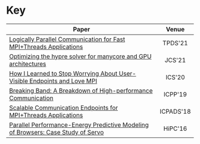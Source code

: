 # Key

| Paper	| Venue |
| ---	|:---:		 |
| [Logically Parallel Communication for Fast MPI+Threads Applications](https://github.com/rzambre/research-docs/blob/master/papers/tpds_21_preprint.pdf)   	| TPDS'21   	|
| [Optimizing the hypre solver for manycore and GPU architectures](http://www.sci.utah.edu/publications/Sah2020b/00_main.pdf)   	| JCS'21   	|
| [How I Learned to Stop Worrying About User-Visible Endpoints and Love MPI](https://github.com/rzambre/research-docs/blob/master/papers/ics_20_preprint.pdf)   	| ICS'20   	|
| [Breaking Band: A Breakdown of High-performance Communication](https://github.com/rzambre/research-docs/blob/master/papers/icpp_19_preprint.pdf)   	| ICPP'19   	|
| [Scalable Communication Endpoints for MPI+Threads Applications](https://github.com/rzambre/research-docs/blob/master/papers/icpads_18_preprint.pdf)   	| ICPADS'18  	|
| [Parallel Performance-Energy Predictive Modeling of Browsers: Case Study of Servo](https://github.com/rzambre/research-docs/blob/master/papers/hipc_16_paper.pdf)	| HiPC'16 |
